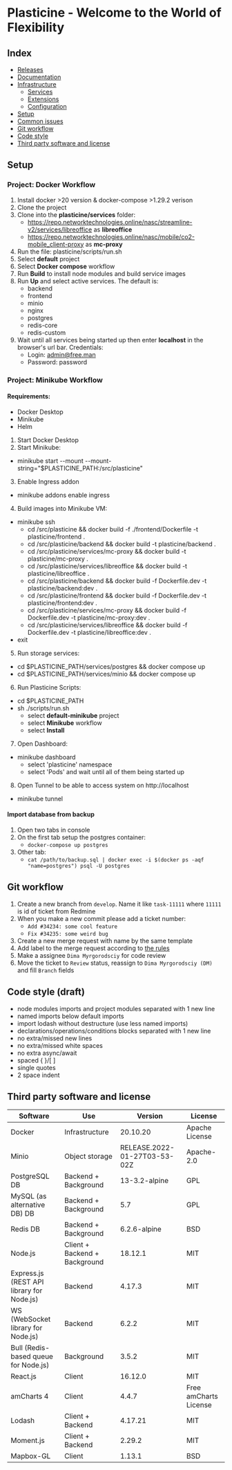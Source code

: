 # Plasticine - Welcome to the World of Flexibility

## Index
- [Releases](https://repo.networktechnologies.online/nasc/streamline-v2/plasticine/-/releases)
- [Documentation](https://repo.networktechnologies.online/nasc/streamline-v2/plasticine/-/wikis/Documentation)
- [Infrastructure](https://repo.networktechnologies.online/nasc/streamline-v2)
  - [Services](https://repo.networktechnologies.online/nasc/streamline-v2/services)
  - [Extensions](https://repo.networktechnologies.online/nasc/streamline-v2/extensions)
  - [Configuration](https://repo.networktechnologies.online/nasc/streamline-v2/configuration)
- [Setup](#setup)
- [Common issues](https://repo.networktechnologies.online/nasc/streamline-v2/plasticine/-/wikis/Common-Issues)
- [Git workflow](#gitworkflow)
- [Code style](#codestyle)
- [Third party software and license](#license)

## <a name="setup">Setup</a>

### Project: Docker Workflow

1. Install docker >20 version & docker-compose >1.29.2 verison
2. Clone the project
3. Clone into the **plasticine/services** folder:
    - https://repo.networktechnologies.online/nasc/streamline-v2/services/libreoffice as **libreoffice**
    - https://repo.networktechnologies.online/nasc/mobile/co2-mobile_client-proxy as **mc-proxy**
4. Run the file: plasticine/scripts/run.sh
5. Select **default** project
6. Select **Docker compose** workflow
7. Run **Build** to install node modules and build service images
8. Run **Up** and select active services. The default is:
    - backend
    - frontend
    - minio
    - nginx
    - postgres
    - redis-core
    - redis-custom
9. Wait until all services being started up then enter **localhost** in the browser's url bar. Credentials:
    - Login: admin@free.man
    - Password: password

### Project: Minikube Workflow

#### Requirements:
  - Docker Desktop
  - Minikube
  - Helm

1. Start Docker Desktop
2. Start Minikube:
  - minikube start --mount --mount-string="$PLASTICINE_PATH:/src/plasticine"
3. Enable Ingress addon
  - minikube addons enable ingress
4. Build images into Minikube VM:
  - minikube ssh
    - cd /src/plasticine && docker build -f ./frontend/Dockerfile -t plasticine/frontend .
    - cd /src/plasticine/backend && docker build -t plasticine/backend .
    - cd /src/plasticine/services/mc-proxy && docker build -t plasticine/mc-proxy .
    - cd /src/plasticine/services/libreoffice && docker build -t plasticine/libreoffice .
    - cd /src/plasticine/backend && docker build -f Dockerfile.dev -t plasticine/backend:dev .
    - cd /src/plasticine/frontend && docker build -f Dockerfile.dev -t plasticine/frontend:dev .
    - cd /src/plasticine/services/mc-proxy && docker build -f Dockerfile.dev -t plasticine/mc-proxy:dev .
    - cd /src/plasticine/services/libreoffice && docker build -f Dockerfile.dev -t plasticine/libreoffice:dev .
  - exit
5. Run storage services:
  - cd $PLASTICINE_PATH/services/postgres && docker compose up
  - cd $PLASTICINE_PATH/services/minio && docker compose up
6. Run Plasticine Scripts:
  - cd $PLASTICINE_PATH
  - sh ./scripts/run.sh
    - select **default-minikube** project
    - select **Minikube** workflow
    - select **Install**
7. Open Dashboard:
  - minikube dashboard
    - select 'plasticine' namespace
    - select 'Pods' and wait until all of them being started up
8. Open Tunnel to be able to access system on http://localhost
  - minikube tunnel

#### Import database from backup

1. Open two tabs in console
2. On the first tab setup the postgres container:
    - `docker-compose up postgres`
3. Other tab:
    - `cat /path/to/backup.sql | docker exec -i $(docker ps -aqf "name=postgres") psql -U postgres`

## <a name="gitworkflow">Git workflow</a>

1. Create a new branch from `develop`. Name it like `task-11111` where `11111` is id of ticket from Redmine
2. When you make a new commit please add a ticket number:
    - `Add #34234: some cool feature`
    - `Fix #34235: some weird bug`
3. Create a new merge request with name by the same template
4. Add label to the merge request according to [the rules](https://docs.google.com/document/d/1-Wh8wk89FSXQhdCPvtN6F778F6SoyIzsAgqFpghmNns/edit#heading=h.461jlsllp3ov) 
5. Make a assignee `Dima Myrgorodsciy` for code review
6. Move the ticket to `Review` status, reassign to `Dima Myrgorodsciy (DM)` and fill `Branch` fields

## <a name="codestyle">Code style (draft)</a>

- node modules imports and project modules separated with 1 new line
- named imports below default imports
- import lodash without destructure (use less named imports)
- declarations/operations/conditions blocks separated with 1 new line
- no extra/missed new lines
- no extra/missed white spaces
- no extra async/await
- spaced { }/[ ]
- single quotes
- 2 space indent

## <a name="#license">Third party software and license</a>

| Software | Use | Version | License |
| -- | -- | -- | -- |
| Docker | Infrastructure | 20.10.20 | Apache License |
| Minio | Object storage | RELEASE.2022-01-27T03-53-02Z | Apache-2.0 |
| PostgreSQL DB | Backend + Background | 13-3.2-alpine | GPL |
| MySQL (as alternative DB) DB | Backend + Background | 5.7 | GPL |
| Redis DB | Backend + Background | 6.2.6-alpine | BSD |
| Node.js | Client + Backend + Background | 18.12.1 | MIT |
| Express.js (REST API library for  Node.js) | Backend | 4.17.3 | MIT |
| WS (WebSocket library for  Node.js) | Backend | 6.2.2 | MIT |
| Bull (Redis-based queue for  Node.js) | Background | 3.5.2 | MIT |
| React.js | Client | 16.12.0 | MIT |
| amCharts 4 | Client | 4.4.7 | Free amCharts License |
| Lodash | Client + Backend | 4.17.21 | MIT |
| Moment.js | Client + Backend | 2.29.2 | MIT |
| Mapbox-GL | Client | 1.13.1 | BSD |
